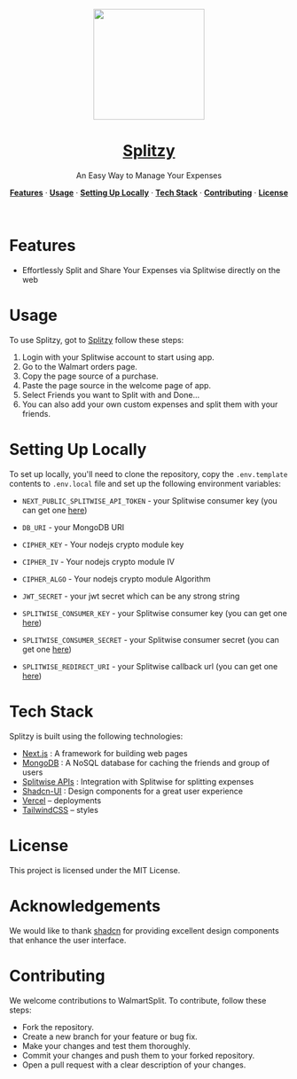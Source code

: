 <div align="center">

  <img  style="display: block; margin: 0 auto; height:200px; width:200px" src="https://github.com/yaswanthtondepu/Splitzy/blob/main/public/splitzy.jpg"></img>
  
</div>

<a href="https://splitzyy.vercel.app/" >
  
  <h1 align="center">Splitzy</h1>
</a>

<p align="center">
  An Easy Way to Manage Your Expenses
</p>



<p align="center">
  <a href="#features"><strong>Features</strong></a> ·
  <a href="#usage"><strong>Usage</strong></a> ·
  <a href="#setting-up-locally"><strong>Setting Up Locally</strong></a> ·
  <a href="#tech-stack"><strong>Tech Stack</strong></a> ·
  <a href="#contributing"><strong>Contributing</strong></a> ·
  <a href="#license"><strong>License</strong></a>
</p>
<br/>




# Features

- Effortlessly Split and Share Your Expenses via Splitwise directly on the web

  
# Usage
To use Splitzy, got to [Splitzy](https://splitzyy.vercel.app/) follow these steps:

1. Login with your Splitwise account to start using app.
2. Go to the Walmart orders page.
3. Copy the page source of a purchase.
4. Paste the page source in the welcome page of app.
5. Select Friends you want to Split with and Done...
6. You can also add your own custom expenses and split them with your friends.

# Setting Up Locally

To set up locally, you'll need to clone the repository, copy the `.env.template` contents to `.env.local` file and  set up the following environment variables:


- `NEXT_PUBLIC_SPLITWISE_API_TOKEN` - your Splitwise consumer key (you can get one [here](https://secure.splitwise.com/apps))
- `DB_URI` - your MongoDB URI 

- `CIPHER_KEY` - Your nodejs crypto module key 
- `CIPHER_IV` - Your nodejs crypto module IV
- `CIPHER_ALGO` - Your nodejs crypto module Algorithm
- `JWT_SECRET` - your jwt secret which can be any strong string

- `SPLITWISE_CONSUMER_KEY` - your Splitwise consumer key (you can get one [here](https://secure.splitwise.com/apps))
- `SPLITWISE_CONSUMER_SECRET` - your Splitwise consumer secret (you can get one [here](https://secure.splitwise.com/apps))
- `SPLITWISE_REDIRECT_URI` - your Splitwise callback url (you can get one [here](https://secure.splitwise.com/apps))




# Tech Stack
Splitzy is built using the following technologies:

- [Next.js](https://nextjs.org/)  : A framework for building web pages
- [MongoDB](https://www.mongodb.com/) : A NoSQL database for caching the friends and group of users
- [Splitwise APIs](https://dev.splitwise.com/) : Integration with Splitwise for splitting expenses
- [Shadcn-UI](https://ui.shadcn.com/) : Design components for a great user experience
- [Vercel](https://vercel.com) – deployments
- [TailwindCSS](https://tailwindcss.com/) – styles

# License
This project is licensed under the MIT License.

# Acknowledgements
We would like to thank [shadcn](https://github.com/shadcn) for providing excellent design components that enhance the user interface.

# Contributing
We welcome contributions to WalmartSplit. To contribute, follow these steps:

- Fork the repository.
- Create a new branch for your feature or bug fix.
- Make your changes and test them thoroughly.
- Commit your changes and push them to your forked repository.
- Open a pull request with a clear description of your changes.
